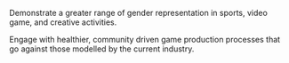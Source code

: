Demonstrate a greater range of gender representation in sports, video game, and creative activities.

Engage with healthier, community driven game production processes that go against those modelled by the current industry.